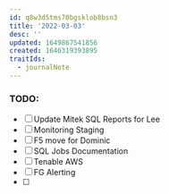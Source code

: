 ```yaml
---
id: q8w3d5tms70bgsklob8bsn3
title: '2022-03-03'
desc: ''
updated: 1649867541856
created: 1646319393895
traitIds:
  - journalNote
---
```

### TODO:
* [ ] Update Mitek SQL Reports for Lee  
* [ ] Monitoring Staging  
* [ ] F5 move for Dominic  
* [ ] SQL Jobs Documentation  
* [ ] Tenable AWS  
* [ ] FG Alerting  
* [ ] 

